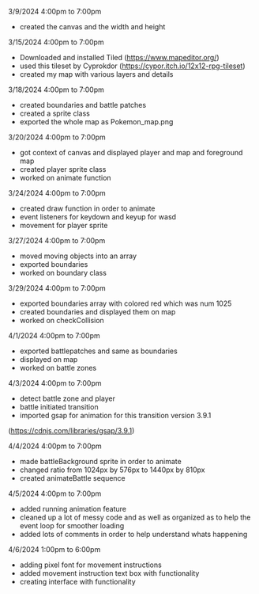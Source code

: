 3/9/2024 4:00pm to 7:00pm
- created the canvas and the width and height

3/15/2024 4:00pm to 7:00pm
- Downloaded and installed Tiled 
            (https://www.mapeditor.org/)
- used this tileset by Cyprokdor
            (https://cypor.itch.io/12x12-rpg-tileset)
- created my map with various layers and details

3/18/2024 4:00pm to 7:00pm
- created boundaries and battle patches
- created a sprite class
- exported the whole map as Pokemon_map.png

3/20/2024 4:00pm to 7:00pm
- got context of canvas and displayed player and map and foreground map
- created player sprite class
- worked on animate function

3/24/2024 4:00pm to 7:00pm
- created draw function in order to animate
- event listeners for keydown and keyup for wasd
- movement for player sprite

3/27/2024 4:00pm to 7:00pm
- moved moving objects into an array 
- exported boundaries
- worked on boundary class

3/29/2024 4:00pm to 7:00pm
- exported boundaries array with colored red which was num 1025
- created boundaries and displayed them on map
- worked on checkCollision

4/1/2024 4:00pm to 7:00pm
- exported battlepatches and same as boundaries
- displayed on map 
- worked on battle zones

4/3/2024 4:00pm to 7:00pm
- detect battle zone and player
- battle initiated transition
- imported gsap for animation for this transition
version 3.9.1 
    <script src="https://cdnjs.cloudflare.com/ajax/libs/gsap/3.9.1/gsap.min.js"
            integrity="sha512-H6cPm97FAsgIKmlBA4s774vqoN24V5gSQL4yBTDOY2su2DeXZVhQPxFK4P6GPdnZqM9fg1G3cMv5wD7e6cFLZQ=="
            crossorigin="anonymous"
            referrerpolicy="no-referrer">
    </script>
(https://cdnjs.com/libraries/gsap/3.9.1)

4/4/2024 4:00pm to 7:00pm
- made battleBackground sprite in order to animate
- changed ratio from 1024px by 576px to 1440px by 810px
- created animateBattle sequence

4/5/2024 4:00pm to 7:00pm
- added running animation feature
- cleaned up a lot of messy code and as well as organized as to help the event loop for smoother loading
- added lots of comments in order to help understand whats happening

4/6/2024 1:00pm to 6:00pm
- adding pixel font for movement instructions
- added movement instruction text box with functionality
- creating interface with functionality
